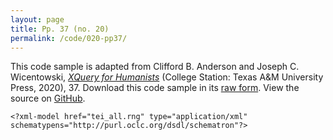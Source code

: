 ```yaml
---
layout: page
title: Pp. 37 (no. 20)
permalink: /code/020-pp37/
---
```


This code sample is adapted from Clifford B. Anderson and Joseph C. Wicentowski, 
[_XQuery for Humanists_](/) (College Station: Texas A&M University Press, 2020), 37. 
Download this code sample in its [raw form](/code/020-pp37/020-pp37.txt).
View the source on [GitHub](https://github.com/coding4humanists/xquery4humanists/blob/master/code/020-pp37/020-pp37.txt).

```xml-fragment
<?xml-model href="tei_all.rng" type="application/xml" schematypens="http://purl.oclc.org/dsdl/schematron"?>
```  
